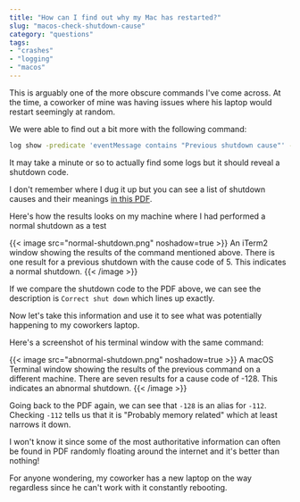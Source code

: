 ```yaml
---
title: "How can I find out why my Mac has restarted?"
slug: "macos-check-shutdown-cause"
category: "questions"
tags:
- "crashes"
- "logging"
- "macos"
---
```


This is arguably one of the more obscure commands I've come across. At the time, a coworker of mine was having issues where his laptop would restart seemingly at random.

We were able to find out a bit more with the following command:

```bash
log show -predicate 'eventMessage contains "Previous shutdown cause"' -last 24h
```

It may take a minute or so to actually find some logs but it should reveal a shutdown code.

I don't remember where I dug it up but you can see a list of shutdown causes and their meanings [in this PDF](shutdown-causes.pdf).

Here's how the results looks on my machine where I had performed a normal shutdown as a test

{{< image src="normal-shutdown.png" noshadow=true >}}
  An iTerm2 window showing the results of the command mentioned above. There is one result for a previous shutdown with the cause code of 5. This indicates a normal shutdown.
{{< /image >}}

If we compare the shutdown code to the PDF above, we can see the description is `Correct shut down` which lines up exactly.

Now let's take this information and use it to see what was potentially happening to my coworkers laptop.

Here's a screenshot of his terminal window with the same command:

{{< image src="abnormal-shutdown.png" noshadow=true >}}
  A macOS Terminal window showing the results of the previous command on a different machine. There are seven results for a cause code of -128. This indicates an abnormal shutdown.
{{< /image >}}

Going back to the PDF again, we can see that `-128` is an alias for `-112`. Checking `-112` tells us that it is "Probably memory related" which at least narrows it down.

I won't know it since some of the most authoritative information can often be found in PDF randomly floating around the internet and it's better than nothing!

For anyone wondering, my coworker has a new laptop on the way regardless since he can't work with it constantly rebooting.